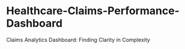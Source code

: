 # Healthcare-Claims-Performance-Dashboard
Claims Analytics Dashboard: Finding Clarity in Complexity

